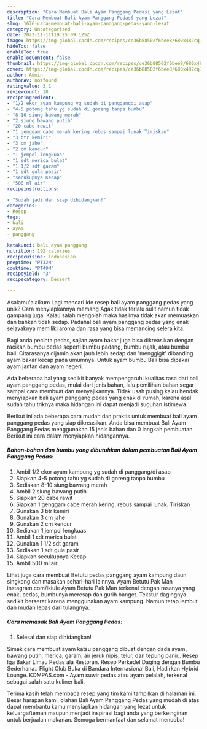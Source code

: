```yaml
---
description: "Cara Membuat Bali Ayam Panggang Pedas{ yang Lezat"
title: "Cara Membuat Bali Ayam Panggang Pedas{ yang Lezat"
slug: 1676-cara-membuat-bali-ayam-panggang-pedas-yang-lezat
category: Uncategorized
date: 2022-11-11T19:25:09.125Z
image: https://img-global.cpcdn.com/recipes/ce36b88502f6bee8/680x482cq70/bali-ayam-panggang-pedas-foto-resep-utama.jpg
hideToc: false
enableToc: true
enableTocContent: false
thumbnail: https://img-global.cpcdn.com/recipes/ce36b88502f6bee8/680x482cq70/bali-ayam-panggang-pedas-foto-resep-utama.jpg
cover: https://img-global.cpcdn.com/recipes/ce36b88502f6bee8/680x482cq70/bali-ayam-panggang-pedas-foto-resep-utama.jpg
author: Admin
authorAv: notfound
ratingvalue: 3.1
reviewcount: 18
recipeingredient:
- "1/2 ekor ayam kampung yg sudah di panggangdi asap"
- "4-5 potong tahu yg sudah di goreng tanpa bumbu"
- "8-10 siung bawang merah"
- "2 siung bawang putih"
- "20 cabe rawit"
- "1 genggam cabe merah kering rebus sampai lunak Tiriskan"
- "3 btr kemiri"
- "3 cm jahe"
- "2 cm kencur"
- "1 jempol lengkuas"
- "1 sdt merica bulat"
- "1 1/2 sdt garam"
- "1 sdt gula pasir"
- "secukupnya Kecap"
- "500 ml air"
recipeinstructions:

- "Sudah jadi dan siap dihidangkan!"
categories:
- Resep
tags:
- bali
- ayam
- panggang

katakunci: bali ayam panggang 
nutrition: 192 calories
recipecuisine: Indonesian
preptime: "PT32M"
cooktime: "PT49M"
recipeyield: "3"
recipecategory: Dessert

---
```



Asalamu'alaikum Lagi mencari ide resep bali ayam panggang pedas yang unik? Cara menyiapkannya memang Agak tidak terlalu sulit namun tidak gampang juga. Kalau salah mengolah maka hasilnya tidak akan memuaskan dan bahkan tidak sedap. Padahal bali ayam panggang pedas yang enak selayaknya memiliki aroma dan rasa yang bisa memancing selera kita.


Bagi anda pecinta pedas, sajian ayam bakar juga bisa dikreasikan dengan racikan bumbu pedas seperti bumbu padang, bumbu rujak, atau bumbu bali. Citarasanya dijamin akan jauh lebih sedap dan &#39;menggigit&#39; dibanding ayam bakar kecap pada umumnya. Untuk ayam bumbu Bali bisa dipakai ayam jantan dan ayam negeri.

Ada beberapa hal yang sedikit banyak mempengaruhi kualitas rasa dari bali ayam panggang pedas, mulai dari jenis bahan, lalu pemilihan bahan segar sampai cara membuat dan menyajikannya. Tidak usah pusing kalau hendak menyiapkan bali ayam panggang pedas yang enak di rumah, karena asal sudah tahu triknya maka hidangan ini dapat menjadi suguhan istimewa.


Berikut ini ada beberapa cara mudah dan praktis untuk membuat bali ayam panggang pedas yang siap dikreasikan. Anda bisa membuat Bali Ayam Panggang Pedas menggunakan 15 jenis bahan dan 0 langkah pembuatan. Berikut ini cara dalam menyiapkan hidangannya.

<!--inarticleads1-->

##### Bahan-bahan dan bumbu yang dibutuhkan dalam pembuatan Bali Ayam Panggang Pedas:

1. Ambil 1/2 ekor ayam kampung yg sudah di panggang/di asap
1. Siapkan 4-5 potong tahu yg sudah di goreng tanpa bumbu
1. Sediakan 8-10 siung bawang merah
1. Ambil 2 siung bawang putih
1. Siapkan 20 cabe rawit
1. Siapkan 1 genggam cabe merah kering, rebus sampai lunak. Tiriskan
1. Gunakan 3 btr kemiri
1. Gunakan 3 cm jahe
1. Gunakan 2 cm kencur
1. Sediakan 1 jempol lengkuas
1. Ambil 1 sdt merica bulat
1. Gunakan 1 1/2 sdt garam
1. Sediakan 1 sdt gula pasir
1. Siapkan secukupnya Kecap
1. Ambil 500 ml air


Lihat juga cara membuat Betutu pedas panggang ayam kampung daun singkong dan masakan sehari-hari lainnya. Ayam Betutu Pak Man instagram.com/ikiule Ayam Betutu Pak Man terkenal dengan rasanya yang enak, pedas, bumbunya meresap dan gurih banget. Tekstur dagingnya sedikit berserat karena menggunakan ayam kampung. Namun tetap lembut dan mudah lepas dari tulangnya. 

<!--inarticleads2-->

##### Cara memasak Bali Ayam Panggang Pedas:


1. Selesai dan siap dihidangkan!

Simak cara membuat ayam katsu panggang dibuat dengan dada ayam, bawang putih, merica, garam, air jeruk nipis, telur, dan tepung panir.. Resep Iga Bakar Limau Pedas ala Restoran. Resep Perkedel Daging dengan Bumbu Sederhana.. Flight Club Buka di Bandara Internasional Bali, Hadirkan Hybrid Lounge. KOMPAS.com - Ayam suwir pedas atau ayam pelalah, terkenal sebagai salah satu kuliner bali. 

Terima kasih telah membaca resep yang tim kami tampilkan di halaman ini. Besar harapan kami, olahan Bali Ayam Panggang Pedas yang mudah di atas dapat membantu kamu menyiapkan hidangan yang lezat untuk keluarga/teman maupun menjadi inspirasi bagi anda yang berkeinginan untuk berjualan makanan. Semoga bermanfaat dan selamat mencoba!
